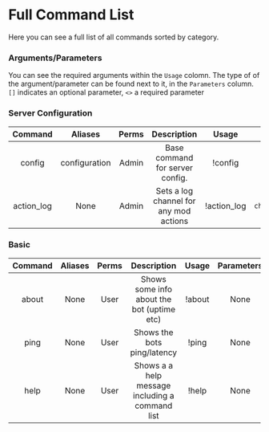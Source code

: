 # Full Command List

Here you can see a full list of all commands sorted by category. 

### Arguments/Parameters

You can see the required arguments within the `Usage` colomn. The type of of the argument/parameter can be found next to it, in the `Parameters` column. 
`[]` indicates an optional parameter, `<>` a required parameter

### Server Configuration

|   Command   |    Aliases    | Perms |                        Description                  |  Usage                |         Parameters       |
| :---------: | :-----------: | :---: | :-------------------------------------------------: | :-------------------: | :----------------------: |
| config      | configuration | Admin |          Base command for server config.            | !config <subcommand>  |    None                  |
| action_log  |      None     | Admin |      Sets a log channel for any mod actions         | !action_log <channel> |    `channel:Channel`     |

### Basic

|   Command   |    Aliases      | Perms |                        Description                  |       Usage       |   Parameters   |
| :---------: | :-------------: | :---: | :-------------------------------------------------: | :---------------: | :------------: |
| about       |      None       |  User |      Shows some info about the bot (uptime etc)     |       !about      |    None        |
| ping        |      None       |  User |              Shows the bots ping/latency            |       !ping       |    None        |
| help        |      None       |  User |    Shows a a help message including a command list  |       !help       |    None        | 
